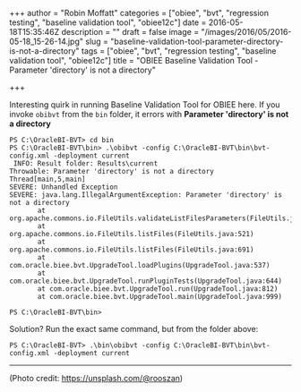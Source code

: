 +++
author = "Robin Moffatt"
categories = ["obiee", "bvt", "regression testing", "baseline validation tool", "obiee12c"]
date = 2016-05-18T15:35:46Z
description = ""
draft = false
image = "/images/2016/05/2016-05-18_15-26-14.jpg"
slug = "baseline-validation-tool-parameter-directory-is-not-a-directory"
tags = ["obiee", "bvt", "regression testing", "baseline validation tool", "obiee12c"]
title = "OBIEE Baseline Validation Tool - Parameter 'directory' is not a directory"

+++

Interesting quirk in running Baseline Validation Tool for OBIEE here. If you invoke `obibvt` from the `bin` folder, it errors with **Parameter 'directory' is not a directory**

```
PS C:\OracleBI-BVT> cd bin
PS C:\OracleBI-BVT\bin> .\obibvt -config C:\OracleBI-BVT\bin\bvt-config.xml -deployment current
 INFO: Result folder: Results\current
Throwable: Parameter 'directory' is not a directory
Thread[main,5,main]
SEVERE: Unhandled Exception
SEVERE: java.lang.IllegalArgumentException: Parameter 'directory' is not a directory
       at org.apache.commons.io.FileUtils.validateListFilesParameters(FileUtils.java:545)
       at org.apache.commons.io.FileUtils.listFiles(FileUtils.java:521)
       at org.apache.commons.io.FileUtils.listFiles(FileUtils.java:691)
       at com.oracle.biee.bvt.UpgradeTool.loadPlugins(UpgradeTool.java:537)
       at com.oracle.biee.bvt.UpgradeTool.runPluginTests(UpgradeTool.java:644)
       at com.oracle.biee.bvt.UpgradeTool.run(UpgradeTool.java:812)
       at com.oracle.biee.bvt.UpgradeTool.main(UpgradeTool.java:999)

PS C:\OracleBI-BVT\bin>
```

Solution? Run the exact same command, but from the folder above: 

```
PS C:\OracleBI-BVT> .\bin\obibvt -config C:\OracleBI-BVT\bin\bvt-config.xml -deployment current
```

---
(Photo credit: https://unsplash.com/@rooszan)